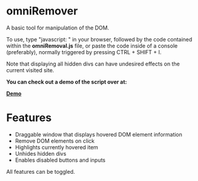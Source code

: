 # omniRemover
A basic tool for manipulation of the DOM.

To use, type "javascript: " in your browser, followed by the code contained within the **omniRemoval.js** file, or paste the code inside of a console (preferably), normally triggered by pressing CTRL + SHIFT + I. 

Note that displaying all hidden divs can have undesired effects on the current visited site.

**You can check out a demo of the script over at:**

**[Demo](http://alfonsogarnett.github.com/omniRemover/ "omniRemover Demo")**

# Features
* Draggable window that displays hovered DOM element information
* Remove DOM elements on click
* Highlights currently hovered item
* Unhides hidden divs
* Enables disabled buttons and inputs

All features can be toggled.
